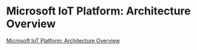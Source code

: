 # Microsoft IoT Platform: Architecture Overview


[Microsoft IoT Platform: Architecture Overview](https://www.youtube.com/watch?v=q6lYuUJ1mO4)
